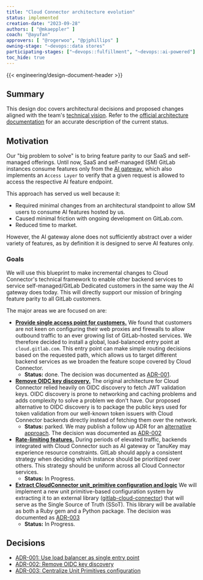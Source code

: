 ```yaml
---
title: "Cloud Connector architecture evolution"
status: implemented
creation-date: "2023-09-28"
authors: [ "@mkaeppler" ]
coach: "@ayufan"
approvers: [ "@rogerwoo", "@pjphillips" ]
owning-stage: "~devops::data stores"
participating-stages: ["~devops::fulfillment", "~devops::ai-powered"]
toc_hide: true
---
```


{{< engineering/design-document-header >}}

## Summary

This design doc covers architectural decisions and proposed changes aligned with the team's
[technical vision](/handbook/engineering/infrastructure/team/cloud-connector/technical_vision/).
Refer to the [official architecture documentation](https://docs.gitlab.com/ee/development/cloud_connector/architecture.html)
for an accurate description of the current status.

## Motivation

Our "big problem to solve" is to bring feature parity to our SaaS and self-managed offerings.
Until now, SaaS and self-managed (SM) GitLab instances consume features only from the
[AI gateway](https://docs.gitlab.com/ee/architecture/blueprints/ai_gateway/index.html),
which also implements an `Access Layer` to verify that a given request is allowed
to access the respective AI feature endpoint.
<!-- TODO: change to new design doc URL -->

This approach has served us well because it:

- Required minimal changes from an architectural standpoint to allow SM users to consume AI features hosted by us.
- Caused minimal friction with ongoing development on GitLab.com.
- Reduced time to market.

However, the AI gateway alone does not sufficiently abstract over a wider variety of features,
as by definition it is designed to serve AI features only.

### Goals

We will use this blueprint to make incremental changes to Cloud Connector's technical framework
to enable other backend services to service self-managed/GitLab Dedicated customers in the same way
the AI gateway does today. This will directly support our mission of bringing feature parity
to all GitLab customers.

The major areas we are focused on are:

- [**Provide single access point for customers.**](https://gitlab.com/groups/gitlab-org/-/epics/12405)
  We found that customers are not keen on configuring their web proxies and firewalls
  to allow outbound traffic to an ever growing list of GitLab-hosted services. We therefore decided to
  install a global, load-balanced entry point at `cloud.gitlab.com`. This entry point can make simple
  routing decisions based on the requested path, which allows us to target different backend services
  as we broaden the feature scope covered by Cloud Connector.
  - **Status:** done. The decision was documented as [ADR-001](decisions/001_lb_entry_point.md).
- [**Remove OIDC key discovery.**](https://gitlab.com/groups/gitlab-org/-/epics/15142)
  The original architecture for Cloud Connector relied heavily on OIDC discovery to fetch JWT validation keys.
  OIDC discovery is prone to networking and caching problems and adds complexity to solve a problem we don't have.
  Our proposed alternative to OIDC discovery is to package the public keys used for token validation from our well-known token issuers with Cloud Connector backends directly instead of fetching them over the network.
  - **Status:** parked. We may publish a follow up ADR for an [alternative approach](https://gitlab.com/groups/gitlab-org/-/epics/14401). The decision was documented as [ADR-002](decisions/002_remove_oidc_key_discovery.md)
- [**Rate-limiting features.**](https://gitlab.com/groups/gitlab-org/-/epics/12032)
  During periods of elevated traffic, backends integrated with Cloud Connector such as
  AI gateway or TanuKey may experience resource constraints. GitLab should apply a consistent strategy when deciding which instance
  should be prioritized over others. This strategy should be uniform across all Cloud Connector services.
  - **Status:** In Progress.
- [**Extract CloudConnector unit_primitive configuration and logic**](https://gitlab.com/groups/gitlab-org/-/epics/14310)
  We will implement a new unit primitive-based configuration system by extracting it to an external library ([gitlab-cloud-connector](https://gitlab.com/gitlab-org/cloud-connector/gitlab-cloud-connector)) that will serve as the Single Source of Truth (SSoT).
  This library will be available as both a Ruby gem and a Python package. The decision was documented as [ADR-003](decisions/003_unit_primitives.md)
  - **Status:** In Progress.

## Decisions

- [ADR-001: Use load balancer as single entry point](decisions/001_lb_entry_point.md)
- [ADR-002: Remove OIDC key discovery](decisions/002_remove_oidc_key_discovery.md)
- [ADR-003: Centralize Unit Primitives configuration](decisions/003_unit_primitives.md)
